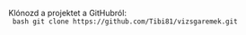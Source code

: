 Klónozd a projektet a GitHubról:   
``` bash git clone https://github.com/Tibi81/vizsgaremek.git```
